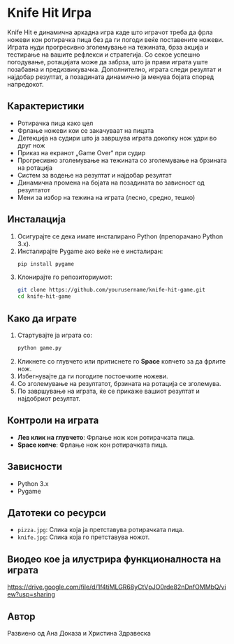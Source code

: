 # Knife Hit Игра

Knife Hit е динамична аркадна игра каде што играчот треба да фрла ножеви кон ротирачка пица без да ги погоди веќе поставените ножеви. Играта нуди прогресивно зголемување на тежината, брза акција и тестирање на вашите рефлекси и стратегија. Со секое успешно погодување, ротацијата може да забрза, што ја прави играта уште позабавна и предизвикувачка. Дополнително, играта следи резултат и најдобар резултат, а позадината динамично ја менува бојата според напредокот.

## Карактеристики
- Ротирачка пица како цел
- Фрлање ножеви кои се закачуваат на пицата
- Детекција на судири што ја завршува играта доколку нож удри во друг нож
- Приказ на екранот „Game Over“ при судир
- Прогресивно зголемување на тежината со зголемување на брзината на ротација
- Систем за водење на резултат и најдобар резултат
- Динамична промена на бојата на позадината во зависност од резултатот
- Мени за избор на тежина на играта (лесно, средно, тешко)

## Инсталација
1. Осигурајте се дека имате инсталирано Python (препорачано Python 3.x).
2. Инсталирајте Pygame ако веќе не е инсталиран:
   ```sh
   pip install pygame
   ```
3. Клонирајте го репозиториумот:
   ```sh
   git clone https://github.com/yourusername/knife-hit-game.git
   cd knife-hit-game
   ```

## Како да играте
1. Стартувајте ја играта со:
   ```sh
   python game.py
   ```
2. Кликнете со глувчето или притиснете го **Space** копчето за да фрлите нож.
3. Избегнувајте да ги погодите постоечките ножеви.
4. Со зголемување на резултатот, брзината на ротација се зголемува.
5. По завршување на играта, ќе се прикаже вашиот резултат и најдобриот резултат.

## Контроли на играта
- **Лев клик на глувчето**: Фрлање нож кон ротирачката пица.
- **Space копче**: Фрлање нож кон ротирачката пица.

## Зависности
- Python 3.x
- Pygame

## Датотеки со ресурси
- `pizza.jpg`: Слика која ја претставува ротирачката пица.
- `knife.jpg`: Слика која го претставува ножот.

## Виодео кое ја илустрира функционалноста на играта
https://drive.google.com/file/d/1f4tiMLGR68yCtVpJO0rde82nDnfOMMbQ/view?usp=sharing

## Автор
Развиено од Ана Доказа и Христина Здравеска

